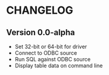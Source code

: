 # CHANGELOG

## Version 0.0-alpha

* Set 32-bit or 64-bit for driver
* Connect to ODBC source
* Run SQL against ODBC source
* Display table data on command line
